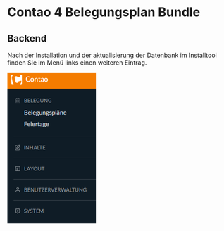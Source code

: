 # Contao 4 Belegungsplan Bundle

## Backend

Nach der Installation und der aktualisierung der Datenbank im Installtool finden Sie im Menü links einen weiteren Eintrag.

![Neuer Menüeintrag](images/belegungsplan-bundle-1.png)

